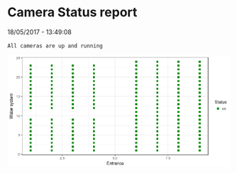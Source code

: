 Camera Status report
================
18/05/2017 - 13:49:08

    All cameras are up and running

![](camreport_files/figure-markdown_github/unnamed-chunk-2-1.png)
